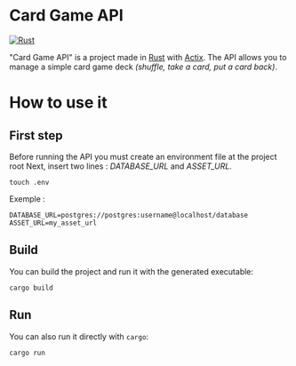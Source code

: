 # Card Game API

[![Rust](https://github.com/Leynaic/card-game-api-rs/actions/workflows/rust.yml/badge.svg)](https://github.com/Leynaic/card-game-api-rs/actions/workflows/rust.yml)

"Card Game API" is a project made in [Rust](https://www.rust-lang.org/) with [Actix](https://actix.rs/).
The API allows you to manage a simple card game deck _(shuffle, take a card, put a card back)_.

# How to use it
## First step
Before running the API you must create an environment file at the project root
Next, insert two lines : _DATABASE_URL_ and _ASSET_URL_.

```shell
touch .env
```

Exemple :

```dotenv
DATABASE_URL=postgres://postgres:username@localhost/database
ASSET_URL=my_asset_url
```


## Build
You can build the project and run it with the generated executable:

```shell
cargo build
```

## Run
You can also run it directly with `cargo`:

```shell
cargo run
```
